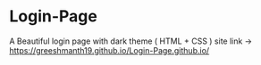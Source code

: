 # Login-Page
A Beautiful login page with dark theme ( HTML + CSS )
site link -> https://greeshmanth19.github.io/Login-Page.github.io/
